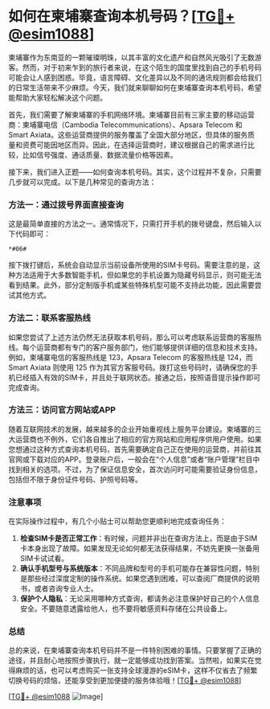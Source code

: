 # 如何在柬埔寨查询本机号码？[[TG💪+ @esim1088](https://t.me/s/esim1088)]

柬埔寨作为东南亚的一颗璀璨明珠，以其丰富的文化遗产和自然风光吸引了无数游客。然而，对于初来乍到的旅行者来说，在这个陌生的国度里找到自己的手机号码可能会让人感到困惑。毕竟，语言障碍、文化差异以及不同的通讯规则都会给我们的日常生活带来不少麻烦。今天，我们就来聊聊如何在柬埔寨查询本机号码，希望能帮助大家轻松解决这个问题。

首先，我们需要了解柬埔寨的手机网络环境。柬埔寨目前有三家主要的移动运营商：柬埔寨电信（Cambodia Telecommunications）、Apsara Telecom 和 Smart Axiata。这些运营商提供的服务覆盖了全国大部分地区，但具体的服务质量和资费可能因地区而异。因此，在选择运营商时，建议根据自己的需求进行比较，比如信号强度、通话质量、数据流量价格等因素。

接下来，我们进入正题——如何查询本机号码。其实，这个过程并不复杂，只需要几步就可以完成。以下是几种常见的查询方法：

### 方法一：通过拨号界面直接查询

这是最简单直接的方法之一。通常情况下，只需打开手机的拨号键盘，然后输入以下代码即可：
```
*#06#
```
按下拨打键后，系统会自动显示当前设备所使用的SIM卡号码。需要注意的是，这种方法适用于大多数智能手机，但如果您的手机设置为隐藏号码显示，则可能无法看到结果。此外，部分定制版手机或某些特殊机型可能不支持此功能，因此需要尝试其他方式。

### 方法二：联系客服热线

如果您尝试了上述方法仍然无法获取本机号码，那么可以考虑联系运营商的客服热线。每个运营商都有专门的客户服务部门，他们能够提供详细的信息和技术支持。例如，柬埔寨电信的客服热线是 123，Apsara Telecom 的客服热线是 124，而 Smart Axiata 则使用 125 作为其官方客服号码。拨打这些号码时，请确保您的手机已经插入有效的SIM卡，并且处于联网状态。接通之后，按照语音提示操作即可完成查询。

### 方法三：访问官方网站或APP

随着互联网技术的发展，越来越多的企业开始重视线上服务平台建设。柬埔寨的三大运营商也不例外，它们各自推出了相应的官方网站和应用程序供用户使用。如果您想通过这种方式查询本机号码，首先需要确定自己正在使用的运营商，并前往其官网或下载对应的APP。登录账户后，一般会在“个人信息”或者“账户管理”栏目中找到相关的选项。不过，为了保证信息安全，首次访问时可能需要验证身份信息，包括但不限于身份证件号码、护照号码等。

### 注意事项

在实际操作过程中，有几个小贴士可以帮助您更顺利地完成查询任务：

1. **检查SIM卡是否正常工作**：有时候，问题并非出在查询方法上，而是由于SIM卡本身出现了故障。如果发现无论如何都无法获得结果，不妨先更换一张备用SIM卡试试看。
2. **确认手机型号与系统版本**：不同品牌和型号的手机可能存在兼容性问题，特别是那些经过深度定制的操作系统。如果您遇到困难，可以查阅厂商提供的说明书，或者咨询专业人士。
3. **保护个人隐私**：无论采用哪种方式查询，都请务必注意保护好自己的个人信息安全。不要随意透露给他人，也不要将敏感资料存储在公共设备上。

### 总结

总的来说，在柬埔寨查询本机号码并不是一件特别困难的事情。只要掌握了正确的途径，并且耐心地按照步骤执行，就一定能够成功找到答案。当然啦，如果实在觉得麻烦的话，也可以考虑购买一张支持全球漫游的eSIM卡，这样不仅省去了频繁切换号码的烦恼，还能享受到更加便捷的服务体验哦！[[TG💪+ @esim1088](https://t.me/s/esim1088)]

[[TG💪+ @esim1088](https://t.me/s/esim1088) ![Image](https://i.postimg.cc/4NQfJmqS/Snipaste-2025-05-13-00-14-12.png)]